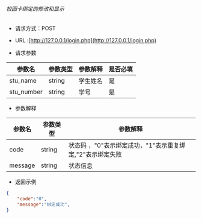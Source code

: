 ###### 校园卡绑定的修改和显示

-   请求方式：POST
    
-   URL :[http://127.0.0.1/login.php](http://127.0.0.1/login.php)
-   请求参数

| 参数名     | 参数类型 | 参数解释 | 是否必填 |
| ---------- | -------- | -------- | -------- |
| stu_name   | string   | 学生姓名 | 是       |
| stu_number | string   | 学号     | 是       |


- 参数解释


| 参数名  | 参数类型 | 参数解释 |
| ------- | -------- | -------- |
| code    | string   | 状态码 ，"0"表示绑定成功，"1"表示重复绑定,"2"表示绑定失败 |
| message | string   | 状态信息 |

- 返回示例

```json
{
	"code":"0",
	"message":"绑定成功",
}
```
